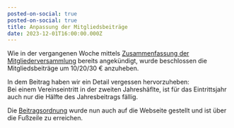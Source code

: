 ```yaml
---
posted-on-social: true
posted-on-social: true
title: Anpassung der Mitgliedsbeiträge
date: 2023-12-01T16:00:00.000Z
---
```


Wie in der vergangenen Woche mittels [Zusammenfassung der Mitgliederversammlung](zusammenfassung-der-mitgliederversammlung2023) bereits angekündigt, wurde beschlossen die Mitgliedsbeiträge um 10/20/30 € anzuheben.

In dem Beitrag haben wir ein Detail vergessen hervorzuheben:\
Bei einem Vereinseintritt in der zweiten Jahreshäflte, ist für das Eintrittsjahr auch nur die Hälfte des Jahresbeitrags fällig.

Die [Beitragsordnung](/beitragsordnung/) wurde nun auch auf die Webseite gestellt und ist über die Fußzeile zu erreichen.
